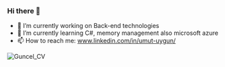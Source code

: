 ### Hi there 👋

- 🔭 I’m currently working on Back-end technologies
- 🌱 I’m currently learning C#, memory management also microsoft azure
- 📫 How to reach me: www.linkedin.com/in/umut-uygun/

![Guncel_CV](https://github.com/OkcuYazilimci/OkcuYazilimci/assets/113436899/e2a6fe7c-f632-4596-881a-a703e12074ac)
